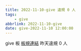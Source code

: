 ```yaml
---
title: 2022-11-10-give 違規 0 人
tags:
    - give
abbrlink: 2022-11-10-give
date: give-2022-11-10 12:00:00
---
```

give 板 [板規連結](https://www.ptt.cc/bbs/give/M.1612495900.A.C32.html)
昨天違規 0 人
